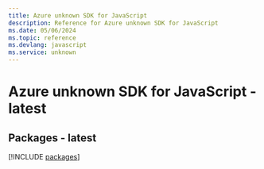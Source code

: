 ```yaml
---
title: Azure unknown SDK for JavaScript
description: Reference for Azure unknown SDK for JavaScript
ms.date: 05/06/2024
ms.topic: reference
ms.devlang: javascript
ms.service: unknown
---
```

# Azure unknown SDK for JavaScript - latest
## Packages - latest
[!INCLUDE [packages](unknown-index.md)]